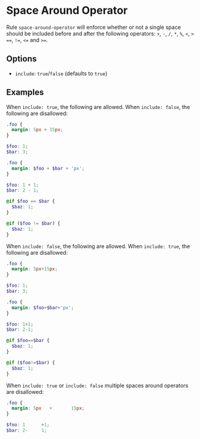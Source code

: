 # Space Around Operator

Rule `space-around-operator` will enforce whether or not a single space should be included before and after the following operators: `+`, `-`, `/`, `*`, `%`, `<`, `>` `==`, `!=`, `<=` and `>=`.

## Options

* `include`: `true`/`false` (defaults to `true`)

## Examples

When `include: true`, the following are allowed. When `include: false`, the following are disallowed:

```scss
.foo {
  margin: 5px + 15px;
}

$foo: 1;
$bar: 3;

.foo {
  margin: $foo + $bar + 'px';
}

$foo: 1 + 1;
$bar: 2 - 1;

@if $foo == $bar {
  $baz: 1;
}

@if ($foo != $bar) {
  $baz: 1;
}
```

When `include: false`, the following are allowed. When `include: true`, the following are disallowed:

```scss
.foo {
  margin: 5px+15px;
}

$foo: 1;
$bar: 3;

.foo {
  margin: $foo+$bar+'px';
}

$foo: 1+1;
$bar: 2-1;

@if $foo==$bar {
  $baz: 1;
}

@if ($foo!=$bar) {
  $baz: 1;
}
```

When `include: true` or `include: false` multiple spaces around operators are disallowed:

```scss
.foo {
  margin: 5px   +       15px;
}

$foo: 1      +1;
$bar: 2-     1;
```
